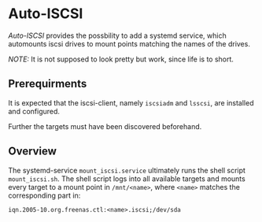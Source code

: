 # Auto-ISCSI

*Auto-ISCSI* provides the possbility to add a systemd service, which automounts iscsi drives
to mount points matching the names of the drives. 

*NOTE:* It is not supposed to look pretty but work, since life is to short.

## Prerequirments

It is expected that the iscsi-client, namely `iscsiadm` and `lsscsi`, are installed and 
configured.

Further the targets must have been discovered beforehand.

## Overview

The systemd-service `mount_iscsi.service` ultimately runs the shell script `mount_iscsi.sh`.
The shell script logs into all available targets and mounts every target to a mount point
in `/mnt/<name>`, where `<name>` matches the corresponding part in:
```
iqn.2005-10.org.freenas.ctl:<name>.iscsi;/dev/sda
```


